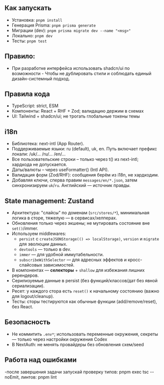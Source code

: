 ## Как запускать
- Установка: `pnpm install`
- Генерация Prisma: `pnpm prisma generate`
- Миграции (dev): `pnpm prisma migrate dev --name "<msg>"`
- Локально: `pnpm dev`
- Тесты: `pnpm test`
## Правило:
- При разработке интерфейса использовать shadcn/ui по возможности - Чтобы не дублировать стили и соблюдать единый дизайн-системный подход.

## Правила кода
- TypeScript: strict, ESM
- Компоненты: React + RHF + Zod; валидацию держим в схемах
- UI: Tailwind + shadcn/ui; не трогать глобальные токены темы

## i18n
- Библиотека: next-intl (App Router).
- Поддерживаемые языки: ru (default), uk, en. Путь включает префикс локали: /uk/... /ru/... /en/...
- Все пользовательские строки – только через t() из next-intl; хардкода не допускается.
- Даты/валюты – через useFormatter() (Intl API).
- Валидация форм (Zod/RHF): сообщения берём из i18n, не хардкодим.
- Добавляя ключи, сперва правим `messages/en/*.json`, затем синхронизируем `uk`/`ru`. Английский — источник правды.

## State management: Zustand
- Архитектура: "слайсы" по доменам (`src/stores/*`), минимальная логика в сторе, тяжелую — в сервисах/хелперах.
- Обновления только через экшены; не мутировать состояние вне `set()`/immer.
- Используем middlewares:
  - `persist` c `createJSONStorage(() => localStorage)`, `version` и `migrate` для эволюции данных.
  - `devtools` — только в dev.
  - `immer` — для удобной иммутабельности.
  - `subscribeWithSelector` — для адресных эффектов и кросс-слайсовых зависимостей.
- В компонентах — **селекторы** + `shallow` для избежания лишних ререндеров.
- Серилизуемые данные в persist (без функций/классов/дат без явной сериализации).
- Ресет: у каждого стора есть `reset()` к начальному состоянию (важно для logout/cleanup).
- Тесты: сторы тестируются как обычные функции (add/remove/reset), без React.

## Безопасность
- Не коммитить `.env*`; использовать переменные окружения, секреты — только через настройки окружения Codex
- В NextAuth: не менять провайдеры без обновления схем/seed

## Работа над ошибками

-после завершения задачи запускай проверку типов: pnpm exec tsc --noEmit, линтов: pnpm lint
